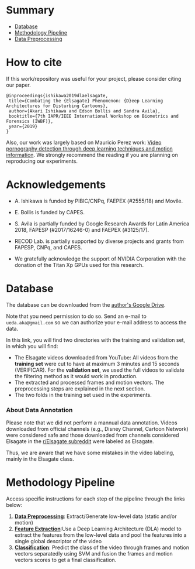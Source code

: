 
# Summary
* [ Database ](#database)
* [ Methodology Pipeline ](#reqs)
* [ Data Preprocessing ](https://github.com/AkariUeda/DLAforElsagate/tree/master/data_preprocessing)

# How to cite

If this work/repository was useful for your project, please consider citing our paper.

```
@inproceedings{ishikawa2019dlaelsagate,
 title={Combating the {Elsagate} Phenomenon: {D}eep Learning Architectures for Disturbing Cartoons},
 author={Akari Ishikawa and Edson Bollis and Sandra Avila},
 booktitle={7th IAPR/IEEE International Workshop on Biometrics and Forensics (IWBF)},
 year={2019}
}
```

Also, our work was largely based on Mauricio Perez work: [Video pornography detection through deep learning techniques and motion information](https://www.sciencedirect.com/science/article/pii/S0925231216314928). We strongly recommend the reading if you are planning on reproducing our experiments.


# Acknowledgements


* A. Ishikawa is funded by PIBIC/CNPq, FAEPEX (\#2555/18) and Movile. 

* E. Bollis is funded by CAPES. 

* S. Avila is partially funded by Google Research Awards for Latin America 2018, FAPESP (\#2017/16246-0) and FAEPEX (\#3125/17).

* RECOD Lab. is partially supported by diverse projects and grants from FAPESP, CNPq, and CAPES. 

* We gratefully acknowledge the support of NVIDIA Corporation with the donation of the Titan Xp GPUs used for this research.

<a name="database"></a>
# Database

The database can be downloaded from the [author's Google Drive](https://drive.google.com/open?id=12nWpZDxhQKC3c9N55F-azefqwgFg5PMl).

Note that you need permission to do so. Send an e-mail to `ueda.aka@gmail.com` so we can authorize your e-mail address to access the data.

In this link, you will find two directories with the training and validation set, in which you will find:
* The Elsagate videos downloaded from YouTube:  All videos from the **training set** were cut to have at maximum 3 minutes and 15 seconds (VERIFICAR). For the **validation set**, we used the full videos to validate the filtering method as it would work in production.
* The extracted and processed frames and motion vectors. The preprocessing steps are explained in the next section.
* The two folds in the training set used in the experiments.

### About Data Annotation
Please note that we did not perform a mannual data annotation. Videos downloaded from official channels (e.g., Disney Channel, Cartoon Network) were considered safe and those downloaded from channels considered Elsagate in the [r/Elsagate subreddit](https://www.reddit.com/r/ElsaGate/comments/6o6baf/what_is_elsagate/) were labeled as Elsagate.

Thus, we are aware that we have some mistakes in the video labeling, mainly in the Elsagate class.  


# Methodology Pipeline

Access specific instructions for each step of the pipeline through the links below:

1. [**Data Preprocessing**](https://github.com/AkariUeda/DLAforElsagate/tree/master/data_preprocessing): Extract/Generate low-level data (static and/or motion)
2. [**Feature Extraction**](https://github.com/AkariUeda/DLAforElsagate/tree/master/feature_extraction):Use a Deep Learning Architecture (DLA) model to extract the features from the low-level data and pool the features into a single global  descriptor of the video
3. [**Classification**](https://github.com/AkariUeda/DLAforElsagate/tree/master/classification): Predict the class of the video through frames and motion vectors separatedly using SVM and fusion the frames and motion vectors scores to get a final classification.




